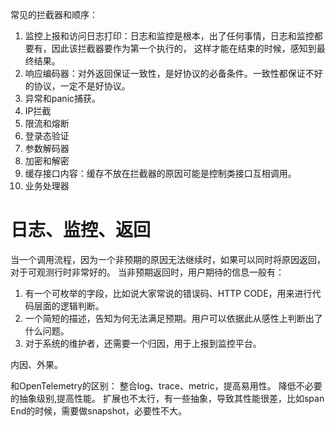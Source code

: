 常见的拦截器和顺序：
1. 监控上报和访问日志打印：日志和监控是根本，出了任何事情，日志和监控都要有，因此该拦截器要作为第一个执行的，
这样才能在结束的时候，感知到最终结果。
3. 响应编码器：对外返回保证一致性，是好协议的必备条件。一致性都保证不好的协议，一定不是好协议。
2. 异常和panic捕获。
2. IP拦截
6. 限流和熔断
5. 登录态验证
2. 参数解码器
3. 加密和解密
7. 缓存接口内容：缓存不放在拦截器的原因可能是控制类接口互相调用。
4. 业务处理器


# 日志、监控、返回
当一个调用流程，因为一个非预期的原因无法继续时，如果可以同时将原因返回，对于可观测行时非常好的。
当非预期返回时，用户期待的信息一般有：
1. 有一个可枚举的字段，比如说大家常说的错误码、HTTP CODE，用来进行代码层面的逻辑判断。
2. 一个简短的描述，告知为何无法满足预期。用户可以依据此从感性上判断出了什么问题。
3. 对于系统的维护者，还需要一个归因，用于上报到监控平台。

内因、外果。

和OpenTelemetry的区别：
整合log、trace、metric，提高易用性。
降低不必要的抽象级别,提高性能。
扩展也不太行，有一些抽象，导致其性能很差，比如span End的时候，需要做snapshot，必要性不大。
